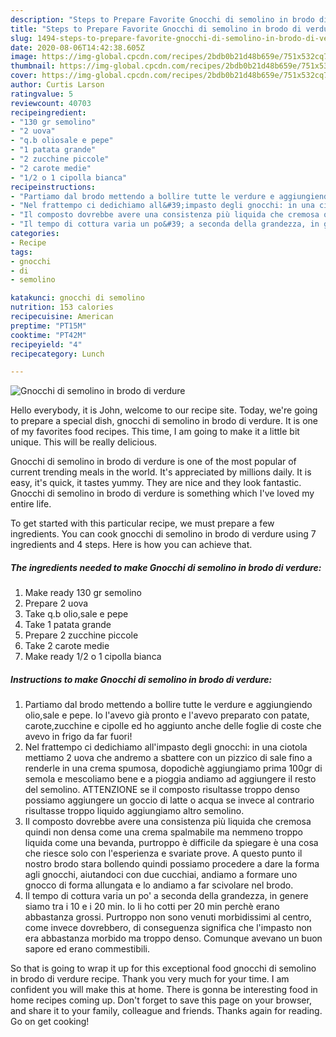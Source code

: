 ```yaml
---
description: "Steps to Prepare Favorite Gnocchi di semolino in brodo di verdure"
title: "Steps to Prepare Favorite Gnocchi di semolino in brodo di verdure"
slug: 1494-steps-to-prepare-favorite-gnocchi-di-semolino-in-brodo-di-verdure
date: 2020-08-06T14:42:38.605Z
image: https://img-global.cpcdn.com/recipes/2bdb0b21d48b659e/751x532cq70/gnocchi-di-semolino-in-brodo-di-verdure-recipe-main-photo.jpg
thumbnail: https://img-global.cpcdn.com/recipes/2bdb0b21d48b659e/751x532cq70/gnocchi-di-semolino-in-brodo-di-verdure-recipe-main-photo.jpg
cover: https://img-global.cpcdn.com/recipes/2bdb0b21d48b659e/751x532cq70/gnocchi-di-semolino-in-brodo-di-verdure-recipe-main-photo.jpg
author: Curtis Larson
ratingvalue: 5
reviewcount: 40703
recipeingredient:
- "130 gr semolino"
- "2 uova"
- "q.b oliosale e pepe"
- "1 patata grande"
- "2 zucchine piccole"
- "2 carote medie"
- "1/2 o 1 cipolla bianca"
recipeinstructions:
- "Partiamo dal brodo mettendo a bollire tutte le verdure e aggiungiendo olio,sale e pepe. Io l&#39;avevo già pronto e l&#39;avevo preparato con patate, carote,zucchine e cipolle ed ho aggiunto anche delle foglie di coste che avevo in frigo da far fuori!"
- "Nel frattempo ci dedichiamo all&#39;impasto degli gnocchi: in una ciotola mettiamo 2 uova che andremo a sbattere con un pizzico di sale fino a renderle in una crema spumosa, dopodichè aggiungiamo prima 100gr di semola e mescoliamo bene e a pioggia andiamo ad aggiungere il resto del semolino. ATTENZIONE se il composto risultasse troppo denso possiamo aggiungere un goccio di latte o acqua se invece al contrario risultasse troppo liquido aggiungiamo altro semolino."
- "Il composto dovrebbe avere una consistenza più liquida che cremosa quindi non densa come una crema spalmabile ma nemmeno troppo liquida come una bevanda, purtroppo è difficile da spiegare è una cosa che riesce solo con l&#39;esperienza e svariate prove. A questo punto il nostro brodo stara bollendo quindi possiamo procedere a dare la forma agli gnocchi, aiutandoci con due cucchiai, andiamo a formare uno gnocco di forma allungata e lo andiamo a far scivolare nel brodo."
- "Il tempo di cottura varia un po&#39; a seconda della grandezza, in genere siamo tra i 10 e i 20 min. Io li ho cotti per 20 min perchè erano abbastanza grossi. Purtroppo non sono venuti morbidissimi al centro, come invece dovrebbero, di conseguenza significa che l&#39;impasto non era abbastanza morbido ma troppo denso. Comunque avevano un buon sapore ed erano commestibili."
categories:
- Recipe
tags:
- gnocchi
- di
- semolino

katakunci: gnocchi di semolino 
nutrition: 153 calories
recipecuisine: American
preptime: "PT15M"
cooktime: "PT42M"
recipeyield: "4"
recipecategory: Lunch

---
```



![Gnocchi di semolino in brodo di verdure](https://img-global.cpcdn.com/recipes/2bdb0b21d48b659e/751x532cq70/gnocchi-di-semolino-in-brodo-di-verdure-recipe-main-photo.jpg)

Hello everybody, it is John, welcome to our recipe site. Today, we're going to prepare a special dish, gnocchi di semolino in brodo di verdure. It is one of my favorites food recipes. This time, I am going to make it a little bit unique. This will be really delicious.

Gnocchi di semolino in brodo di verdure is one of the most popular of current trending meals in the world. It's appreciated by millions daily. It is easy, it's quick, it tastes yummy. They are nice and they look fantastic. Gnocchi di semolino in brodo di verdure is something which I've loved my entire life.




To get started with this particular recipe, we must prepare a few ingredients. You can cook gnocchi di semolino in brodo di verdure using 7 ingredients and 4 steps. Here is how you can achieve that.

<!--inarticleads1-->

##### The ingredients needed to make Gnocchi di semolino in brodo di verdure:

1. Make ready 130 gr semolino
1. Prepare 2 uova
1. Take q.b olio,sale e pepe
1. Take 1 patata grande
1. Prepare 2 zucchine piccole
1. Take 2 carote medie
1. Make ready 1/2 o 1 cipolla bianca




<!--inarticleads2-->

##### Instructions to make Gnocchi di semolino in brodo di verdure:

1. Partiamo dal brodo mettendo a bollire tutte le verdure e aggiungiendo olio,sale e pepe. Io l&#39;avevo già pronto e l&#39;avevo preparato con patate, carote,zucchine e cipolle ed ho aggiunto anche delle foglie di coste che avevo in frigo da far fuori!
1. Nel frattempo ci dedichiamo all&#39;impasto degli gnocchi: in una ciotola mettiamo 2 uova che andremo a sbattere con un pizzico di sale fino a renderle in una crema spumosa, dopodichè aggiungiamo prima 100gr di semola e mescoliamo bene e a pioggia andiamo ad aggiungere il resto del semolino. ATTENZIONE se il composto risultasse troppo denso possiamo aggiungere un goccio di latte o acqua se invece al contrario risultasse troppo liquido aggiungiamo altro semolino.
1. Il composto dovrebbe avere una consistenza più liquida che cremosa quindi non densa come una crema spalmabile ma nemmeno troppo liquida come una bevanda, purtroppo è difficile da spiegare è una cosa che riesce solo con l&#39;esperienza e svariate prove. A questo punto il nostro brodo stara bollendo quindi possiamo procedere a dare la forma agli gnocchi, aiutandoci con due cucchiai, andiamo a formare uno gnocco di forma allungata e lo andiamo a far scivolare nel brodo.
1. Il tempo di cottura varia un po&#39; a seconda della grandezza, in genere siamo tra i 10 e i 20 min. Io li ho cotti per 20 min perchè erano abbastanza grossi. Purtroppo non sono venuti morbidissimi al centro, come invece dovrebbero, di conseguenza significa che l&#39;impasto non era abbastanza morbido ma troppo denso. Comunque avevano un buon sapore ed erano commestibili.




So that is going to wrap it up for this exceptional food gnocchi di semolino in brodo di verdure recipe. Thank you very much for your time. I am confident you will make this at home. There is gonna be interesting food in home recipes coming up. Don't forget to save this page on your browser, and share it to your family, colleague and friends. Thanks again for reading. Go on get cooking!
